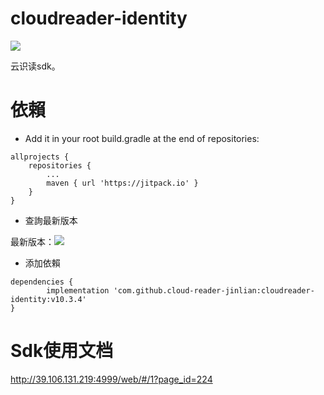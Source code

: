# cloudreader-identity

[![](https://jitpack.io/v/cloud-reader-jinlian/cloudreader-identity.svg)](https://jitpack.io/#cloud-reader-jinlian/cloudreader-identity)

云识读sdk。

# 依賴

* Add it in your root build.gradle at the end of repositories:
```
allprojects {
    repositories {
        ...
        maven { url 'https://jitpack.io' }
    }
}
```

* 查詢最新版本

最新版本：[![](https://jitpack.io/v/cloud-reader-jinlian/cloudreader-identity.svg)](https://jitpack.io/#cloud-reader-jinlian/cloudreader-identity)

* 添加依賴

```
dependencies {
        implementation 'com.github.cloud-reader-jinlian:cloudreader-identity:v10.3.4'
}
```
# Sdk使用文档
http://39.106.131.219:4999/web/#/1?page_id=224

